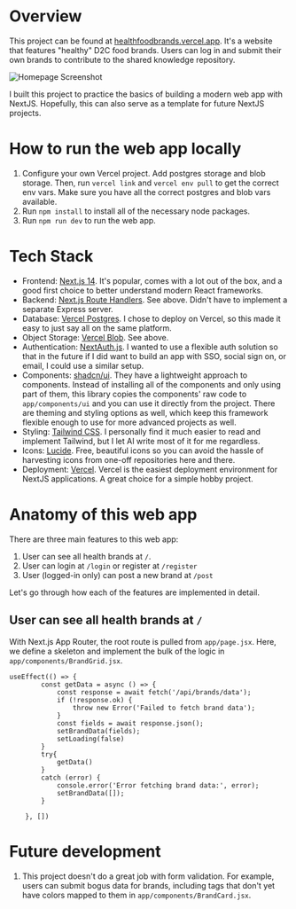 
# Overview
This project can be found at [healthfoodbrands.vercel.app](https://healthfoodbrands.vercel.app/).
It's a website that features "healthy" D2C food brands. Users can log in and submit their own brands to contribute to the shared knowledge repository.

![Homepage Screenshot](https://your-image-hosting-url.com/homepage-screenshot.png)

I built this project to practice the basics of building a modern web app with NextJS.
Hopefully, this can also serve as a template for future NextJS projects.

# How to run the web app locally
1. Configure your own Vercel project. Add postgres storage and blob storage. Then, run `vercel link` and `vercel env pull` to get the correct env vars. Make sure you have all the correct postgres and blob vars available.
2. Run `npm install` to install all of the necessary node packages.
1. Run `npm run dev` to run the web app.

# Tech Stack
- Frontend: [Next.js 14](https://nextjs.org/docs). It's popular, comes with a lot out of the box, and a good first choice to better understand modern React frameworks.
- Backend: [Next.js Route Handlers](https://nextjs.org/docs/app/building-your-application/routing/route-handlers). See above. Didn't have to implement a separate Express server.
- Database: [Vercel Postgres](https://vercel.com/docs/storage/vercel-postgres). I chose to deploy on Vercel, so this made it easy to just say all on the same platform.
- Object Storage: [Vercel Blob](https://vercel.com/docs/storage/vercel-blob). See above.
- Authentication: [NextAuth.js](https://next-auth.js.org/). I wanted to use a flexible auth solution so that in the future if I did want to build an app with SSO, social sign on, or email, I could use a similar setup.
- Components: [shadcn/ui](https://ui.shadcn.com/). They have a lightweight approach to components. Instead of installing all of the components and only using part of them, this library copies the components' raw code to `app/components/ui` and you can use it directly from the project. There are theming and styling options as well, which keep this framework flexible enough to use for more advanced projects as well.
- Styling: [Tailwind CSS](https://tailwindcss.com/). I personally find it much easier to read and implement Tailwind, but I let AI write most of it for me regardless.
- Icons: [Lucide](https://lucide.dev/). Free, beautiful icons so you can avoid the hassle of harvesting icons from one-off repositories here and there.
- Deployment: [Vercel](https://vercel.com/). Vercel is the easiest deployment environment for NextJS applications. A great choice for a simple hobby project.

# Anatomy of this web app
There are three main features to this web app: 
1. User can see all health brands at `/`.
2. User can login at `/login` or register at `/register`
3. User (logged-in only) can post a new brand at `/post`

Let's go through how each of the features are implemented in detail.

## User can see all health brands at `/`
With Next.js App Router, the root route is pulled from `app/page.jsx`. Here, we define a skeleton and implement the bulk of the logic in `app/components/BrandGrid.jsx`.

```
useEffect(() => {
        const getData = async () => {
            const response = await fetch('/api/brands/data');
            if (!response.ok) {
                throw new Error('Failed to fetch brand data');
            }
            const fields = await response.json();
            setBrandData(fields);
            setLoading(false)
        }
        try{
            getData()
        }
        catch (error) {
            console.error('Error fetching brand data:', error);
            setBrandData([]);
        }

    }, [])
```



# Future development
1. This project doesn't do a great job with form validation. For example, users can submit bogus data for brands, including tags that don't yet have colors mapped to them in `app/components/BrandCard.jsx`. 